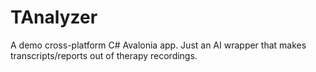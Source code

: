# TAnalyzer
A demo cross-platform C# Avalonia app. Just an AI wrapper that makes transcripts/reports out of therapy recordings.
